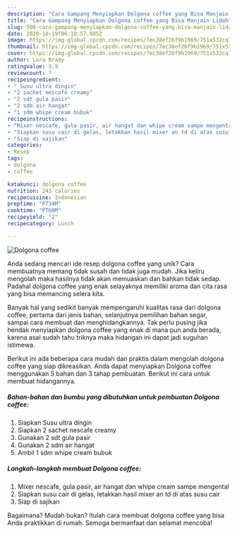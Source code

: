 ```yaml
---
description: "Cara Gampang Menyiapkan Dolgona coffee yang Bisa Manjain Lidah"
title: "Cara Gampang Menyiapkan Dolgona coffee yang Bisa Manjain Lidah"
slug: 598-cara-gampang-menyiapkan-dolgona-coffee-yang-bisa-manjain-lidah
date: 2020-10-19T06:10:57.885Z
image: https://img-global.cpcdn.com/recipes/7ec38ef26f9b1969/751x532cq70/dolgona-coffee-foto-resep-utama.jpg
thumbnail: https://img-global.cpcdn.com/recipes/7ec38ef26f9b1969/751x532cq70/dolgona-coffee-foto-resep-utama.jpg
cover: https://img-global.cpcdn.com/recipes/7ec38ef26f9b1969/751x532cq70/dolgona-coffee-foto-resep-utama.jpg
author: Lora Brady
ratingvalue: 3.9
reviewcount: 7
recipeingredient:
- " Susu ultra dingin"
- "2 sachet nescafe creamy"
- "2 sdt gula pasir"
- "2 sdm air hangat"
- "1 sdm whipe cream bubuk"
recipeinstructions:
- "Mixer nescafe, gula pasir, air hangat dan whipe cream sampe mengental"
- "Siapkan susu cair di gelas, letakkan hasil mixer an td di atas susu cair"
- "Siap di sajikan"
categories:
- Resep
tags:
- dolgona
- coffee

katakunci: dolgona coffee 
nutrition: 243 calories
recipecuisine: Indonesian
preptime: "PT34M"
cooktime: "PT60M"
recipeyield: "2"
recipecategory: Lunch

---
```



![Dolgona coffee](https://img-global.cpcdn.com/recipes/7ec38ef26f9b1969/751x532cq70/dolgona-coffee-foto-resep-utama.jpg)

Anda sedang mencari ide resep dolgona coffee yang unik? Cara membuatnya memang tidak susah dan tidak juga mudah. Jika keliru mengolah maka hasilnya tidak akan memuaskan dan bahkan tidak sedap. Padahal dolgona coffee yang enak selayaknya memiliki aroma dan cita rasa yang bisa memancing selera kita.

Banyak hal yang sedikit banyak mempengaruhi kualitas rasa dari dolgona coffee, pertama dari jenis bahan, selanjutnya pemilihan bahan segar, sampai cara membuat dan menghidangkannya. Tak perlu pusing jika hendak menyiapkan dolgona coffee yang enak di mana pun anda berada, karena asal sudah tahu triknya maka hidangan ini dapat jadi suguhan istimewa.




Berikut ini ada beberapa cara mudah dan praktis dalam mengolah dolgona coffee yang siap dikreasikan. Anda dapat menyiapkan Dolgona coffee menggunakan 5 bahan dan 3 tahap pembuatan. Berikut ini cara untuk membuat hidangannya.

<!--inarticleads1-->

##### Bahan-bahan dan bumbu yang dibutuhkan untuk pembuatan Dolgona coffee:

1. Siapkan  Susu ultra dingin
1. Siapkan 2 sachet nescafe creamy
1. Gunakan 2 sdt gula pasir
1. Gunakan 2 sdm air hangat
1. Ambil 1 sdm whipe cream bubuk




<!--inarticleads2-->

##### Langkah-langkah membuat Dolgona coffee:

1. Mixer nescafe, gula pasir, air hangat dan whipe cream sampe mengental
1. Siapkan susu cair di gelas, letakkan hasil mixer an td di atas susu cair
1. Siap di sajikan




Bagaimana? Mudah bukan? Itulah cara membuat dolgona coffee yang bisa Anda praktikkan di rumah. Semoga bermanfaat dan selamat mencoba!
